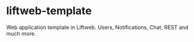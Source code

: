 # liftweb-template
Web application template in Liftweb. Users, Notifications, Chat, REST and much more.
